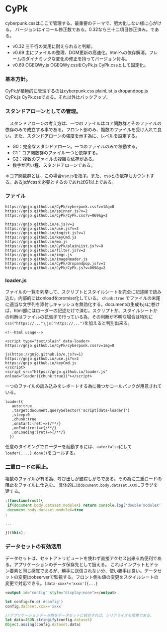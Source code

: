 # CyPk
cyberpunk.cssはここで管理する。最重要のテーマで、肥大化しない様に心がける。
バージョンはイコール修正数である。0.32なら三十二項目修正済み。である。
- v0.32 三千行の実用に耐えられると判断。
- v0.69 主にファイルの整理、DOM更新の高速化。htmlへの依存解消。フレームのダイナミックな変化の修正を持ってバージョン付与。
- v0.69 OGEQWy.js OGEQWy.cssをCyPk.js CyPk.cssとして固定化。
### 基本方針。
CyPkが積極的に管理するのはcyberpunk.css plainList.js dropandpop.js CyPk.js CyPk.cssである。それ以外はバックアップ。

### スタンドアローンとしての管理。
　スタンドアローンの考え方は、一つのファイルはコア関数群とそのファイルの依存のみで成立する事である。フロント部のみ、複数のファイルを受け入れて良い。また、スタンドアローンの強度を示す為に、レベルを設定する。 
- G0：完全なスタンドアローン。一つのファイルのみで稼動する。
- G1：コア関数群のファイル一つと依存する。
- G2：複数のファイルの複雑な依存がある。
- 数字が若い程、スタンドアローンである。

 ＊コア関数群とは、この場合use.jsを指す。また、cssとの依存もカウントする。あるjsがcssを必要とするのであればG1以上である。
### ファイル
```
https://gnjo.github.io/CyPk/cyberpunk.css?v=1&g=0
https://gnjo.github.io/spinner.js?v=2
https://gnjo.github.io/CyPk/CyPk.css?v=069&g=2
 
https://gnjo.github.io/e.js?v=1
https://gnjo.github.io/use.js?v=3
https://gnjo.github.io/togist.js?v=1
https://gnjo.github.io/keyCmd.js
https://gnjo.github.io/mo.js
https://gnjo.github.io/CyPk/plainList.js?v=8
https://gnjo.github.io/filter.js?v=2
https://gnjo.github.io/imgc.js
https://gnjo.github.io/imageReader.js
https://gnjo.github.io/CyPk/dropandpop.js?v=1
https://gnjo.github.io/CyPk/CyPk.js?v=069&g=2
```

### loader.js
ファイルの一覧を列挙して、スクリプトとスタイルシートを完全に記述順で読み込む。内部的にはonloadをpromise化している。
```chunk:true``` でファイルの末尾に適当な文字列を添付しキャッシュを無効化する。documentの生成もjsに巻けば、html部にはローダーの記述だけで済む。スクリプトか、スタイルシートかの判断はファイルの拡張子で行っている為、その判断が不明な場合は特別に```css("https://...")```,```js("https://...")```を加えると判別出来る。
```
<!--html usage-->

<script type="text/plain" data-loader>
https://gnjo.github.io/CyPk/cyberpunk.css?v=1&g=0
 
js(https://gnjo.github.io/e.js?v=1)
https://gnjo.github.io/use.js?v=3
https://gnjo.github.io/keyCmd.js
</script>
<script src="https://gnjo.github.io/loader.js" onload="loader({chunk:true})"></script>

```
一つのファイルの読み込みをレポートする為に幾つかコールバックが用意されている。
```
loader({
   auto:true
   ,target:document.querySelector('script[data-loader]')
   ,sleep:0
   ,chunk:true
   ,onStart:(ret)=>{/**/}
   ,onEnd:(ret)=>{/**/}
   ,onLoading:(ret)=>{/**/}
  })
```
任意のタイミングでローダーを起動するには、```auto:false```にして```loader(....).done()```をコールする。

### 二重ロードの阻止。
複数のファイルが有る為、呼び出しが錯綜しがちである。その為に二重ロードの阻止をファイルに仕込む。
具体的には```document.body.dataset.XXX```にフラグを建てる。
```js
;(function(root){
 if(document.body.dataset.moduleX) return console.log('double moduleX');
 document.body.dataset.moduleX=true
;

...

})(this);
```

### データセットの有効活用
データセットは、セットアトリビュートを使わず直接アクセス出来る為便利である。アプリケーションのデータ保存先として扱える。
これはインプットヒドゥン要素と同じ感覚であるが、勝手に送信されない分、使い勝手は良い。データセットの変更はobserverで監視する。フロント側も値の変更をスタイルシートの変更で対応できる。```[data-xxxx*='xxxx']{...}```
```html
<output id="config" style="display:none"></output>
```
```js
let config=fn.q('#config')
config.dataset.xxxx='xxxx'
```
```js
//アプリケーションデータ群をデータセットに統合すれば、シリアライズも簡単である。
let data=JSON.stringify(config.dataset)
Object.assing(config.dataset,data)
```



